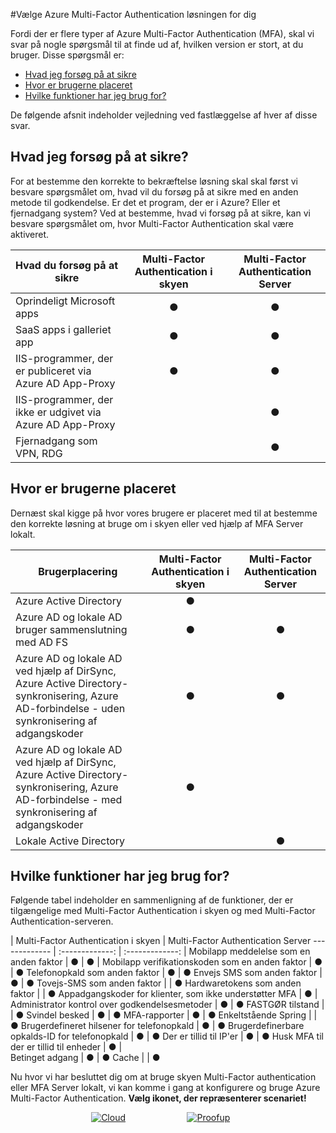 <properties
    pageTitle="Azure MFA skyen eller-server | Microsoft Azure"
    description="Vælg den Multi-Factor authentication secutiry løsning, der er bedst til dig ved at spørge hvilke am i forsøg på at sikre, og hvor er Mine brugere, der er placeret.  Vælg derefter skyen, MFA Server eller AD FS."
    services="multi-factor-authentication"
    documentationCenter=""
    authors="kgremban"
    manager="femila"
    editor="yossib"/>

<tags
    ms.service="multi-factor-authentication"
    ms.workload="identity"
    ms.tgt_pltfrm="na"
    ms.devlang="na"
    ms.topic="get-started-article"
    ms.date="10/14/2016"
    ms.author="kgremban"/>

#<a name="choose-the-azure-multi-factor-authentication-solution-for-you"></a>Vælge Azure Multi-Factor Authentication løsningen for dig

Fordi der er flere typer af Azure Multi-Factor Authentication (MFA), skal vi svar på nogle spørgsmål til at finde ud af, hvilken version er stort, at du bruger.  Disse spørgsmål er:

-   [Hvad jeg forsøg på at sikre](#what-am-i-trying-to-secure)
-   [Hvor er brugerne placeret](#where-are-the-users-located)
- [Hvilke funktioner har jeg brug for?](#what-featured-do-i-need)

De følgende afsnit indeholder vejledning ved fastlæggelse af hver af disse svar.

## <a name="what-am-i-trying-to-secure"></a>Hvad jeg forsøg på at sikre?

For at bestemme den korrekte to bekræftelse løsning skal skal først vi besvare spørgsmålet om, hvad vil du forsøg på at sikre med en anden metode til godkendelse.  Er det et program, der er i Azure?  Eller et fjernadgang system?  Ved at bestemme, hvad vi forsøg på at sikre, kan vi besvare spørgsmålet om, hvor Multi-Factor Authentication skal være aktiveret.  


Hvad du forsøg på at sikre| Multi-Factor Authentication i skyen|Multi-Factor Authentication Server
------------- | :-------------: | :-------------: |
Oprindeligt Microsoft apps|● |● |
SaaS apps i galleriet app|● |● |
IIS-programmer, der er publiceret via Azure AD App-Proxy|● |● |
IIS-programmer, der ikke er udgivet via Azure AD App-Proxy | |● |
Fjernadgang som VPN, RDG| |● |



## <a name="where-are-the-users-located"></a>Hvor er brugerne placeret

Dernæst skal kigge på hvor vores brugere er placeret med til at bestemme den korrekte løsning at bruge om i skyen eller ved hjælp af MFA Server lokalt.



Brugerplacering| Multi-Factor Authentication i skyen|Multi-Factor Authentication Server
------------- | :-------------: | :-------------: |
Azure Active Directory|● | |
Azure AD og lokale AD bruger sammenslutning med AD FS|● |● |
Azure AD og lokale AD ved hjælp af DirSync, Azure Active Directory-synkronisering, Azure AD-forbindelse - uden synkronisering af adgangskoder|● |● |
Azure AD og lokale AD ved hjælp af DirSync, Azure Active Directory-synkronisering, Azure AD-forbindelse - med synkronisering af adgangskoder|● | |
Lokale Active Directory| |● |

## <a name="what-features-do-i-need"></a>Hvilke funktioner har jeg brug for?

Følgende tabel indeholder en sammenligning af de funktioner, der er tilgængelige med Multi-Factor Authentication i skyen og med Multi-Factor Authentication-serveren.

 | Multi-Factor Authentication i skyen | Multi-Factor Authentication Server
------------- | :-------------: | :-------------: |
Mobilapp meddelelse som en anden faktor | ● | ● |
Mobilapp verifikationskoden som en anden faktor | ● | ●
Telefonopkald som anden faktor | ● | ●
Envejs SMS som anden faktor | ● | ●
Tovejs-SMS som anden faktor |  | ●
Hardwaretokens som anden faktor |  | ●
Appadgangskoder for klienter, som ikke understøtter MFA | ● |  
Administrator kontrol over godkendelsesmetoder | ● | ●
FASTGØR tilstand |  | ●
Svindel besked | ● | ●
MFA-rapporter | ● | ●
Enkeltstående Spring |  | ●
Brugerdefineret hilsener for telefonopkald | ● | ●
Brugerdefinerbare opkalds-ID for telefonopkald | ● | ●
Der er tillid til IP'er | ● | ●
Husk MFA til der er tillid til enheder  | ● |  
Betinget adgang | ● | ●
Cache |  | ●

Nu hvor vi har besluttet dig om at bruge skyen Multi-Factor authentication eller MFA Server lokalt, vi kan komme i gang at konfigurere og bruge Azure Multi-Factor Authentication. **Vælg ikonet, der repræsenterer scenariet!**

<center>




[![Cloud](./media/multi-factor-authentication-get-started/cloud2.png)](multi-factor-authentication-get-started-cloud.md)&nbsp;&nbsp;&nbsp;&nbsp;&nbsp;&nbsp;&nbsp;&nbsp;&nbsp;&nbsp;&nbsp;&nbsp;&nbsp;&nbsp;&nbsp;&nbsp;&nbsp;&nbsp;&nbsp;&nbsp;&nbsp;&nbsp;&nbsp;&nbsp;&nbsp;[![Proofup](./media/multi-factor-authentication-get-started/server2.png)](multi-factor-authentication-get-started-server.md)  &nbsp;&nbsp;&nbsp;&nbsp;&nbsp;
</center>
